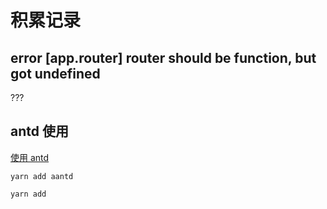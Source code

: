 # 积累记录

## error [app.router] router should be function, but got undefined

???

## antd 使用

[使用 antd](https://dvajs.com/guide/getting-started.html#%E4%BD%BF%E7%94%A8-antd)

```shell
yarn add aantd

yarn add 
```
